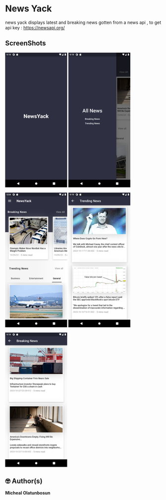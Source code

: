 # News Yack 
news yack displays latest and breaking news gotten from a news api , to get api key  : https://newsapi.org/

## ScreenShots

<img src="screenshots/splash.png" width="200"/>     <img src="screenshots/drawer.png" width="200"/>

<img src="screenshots/home.png" width="200"/>       <img src="screenshots/trending.png" width="200"/>   

<img src="screenshots/breaking.png" width="200"/>   



## 🤓 Author(s)
**Micheal Olatunbosun**



